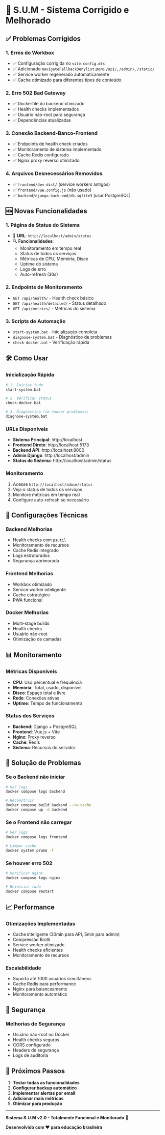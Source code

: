 # 🚀 S.U.M - Sistema Corrigido e Melhorado

## ✅ Problemas Corrigidos

### 1. **Erros do Workbox**
- ✅ Configuração corrigida no `vite.config.mts`
- ✅ Adicionado `navigateFallbackDenylist` para `/api/`, `/admin/`, `/static/`
- ✅ Service worker regenerado automaticamente
- ✅ Cache otimizado para diferentes tipos de conteúdo

### 2. **Erro 502 Bad Gateway**
- ✅ Dockerfile do backend otimizado
- ✅ Health checks implementados
- ✅ Usuário não-root para segurança
- ✅ Dependências atualizadas

### 3. **Conexão Backend-Banco-Frontend**
- ✅ Endpoints de health check criados
- ✅ Monitoramento de sistema implementado
- ✅ Cache Redis configurado
- ✅ Nginx proxy reverso otimizado

### 4. **Arquivos Desnecessários Removidos**
- ✅ `frontend/dev-dist/` (service workers antigos)
- ✅ `frontend/vue.config.js` (não usado)
- ✅ `backend/django-back-end/db.sqlite3` (usar PostgreSQL)

## 🆕 Novas Funcionalidades

### 1. **Página de Status do Sistema**
- 📍 **URL**: `http://localhost/admin/status`
- 🔍 **Funcionalidades**:
  - Monitoramento em tempo real
  - Status de todos os serviços
  - Métricas de CPU, Memória, Disco
  - Uptime do sistema
  - Logs de erro
  - Auto-refresh (30s)

### 2. **Endpoints de Monitoramento**
- `GET /api/health/` - Health check básico
- `GET /api/health/detailed/` - Status detalhado
- `GET /api/metrics/` - Métricas do sistema

### 3. **Scripts de Automação**
- `start-system.bat` - Inicialização completa
- `diagnose-system.bat` - Diagnóstico de problemas
- `check-docker.bat` - Verificação rápida

## 🛠️ Como Usar

### Inicialização Rápida
```bash
# 1. Iniciar tudo
start-system.bat

# 2. Verificar status
check-docker.bat

# 3. Diagnóstico (se houver problemas)
diagnose-system.bat
```

### URLs Disponíveis
- **Sistema Principal**: http://localhost
- **Frontend Direto**: http://localhost:5173
- **Backend API**: http://localhost:8000
- **Admin Django**: http://localhost/admin
- **Status do Sistema**: http://localhost/admin/status

### Monitoramento
1. Acesse `http://localhost/admin/status`
2. Veja o status de todos os serviços
3. Monitore métricas em tempo real
4. Configure auto-refresh se necessário

## 🔧 Configurações Técnicas

### Backend Melhorias
- Health checks com `psutil`
- Monitoramento de recursos
- Cache Redis integrado
- Logs estruturados
- Segurança aprimorada

### Frontend Melhorias
- Workbox otimizado
- Service worker inteligente
- Cache estratégico
- PWA funcional

### Docker Melhorias
- Multi-stage builds
- Health checks
- Usuário não-root
- Otimização de camadas

## 📊 Monitoramento

### Métricas Disponíveis
- **CPU**: Uso percentual e frequência
- **Memória**: Total, usado, disponível
- **Disco**: Espaço total e livre
- **Rede**: Conexões ativas
- **Uptime**: Tempo de funcionamento

### Status dos Serviços
- **Backend**: Django + PostgreSQL
- **Frontend**: Vue.js + Vite
- **Nginx**: Proxy reverso
- **Cache**: Redis
- **Sistema**: Recursos do servidor

## 🚨 Solução de Problemas

### Se o Backend não iniciar
```bash
# Ver logs
docker compose logs backend

# Reconstruir
docker compose build backend --no-cache
docker compose up -d backend
```

### Se o Frontend não carregar
```bash
# Ver logs
docker compose logs frontend

# Limpar cache
docker system prune -f
```

### Se houver erro 502
```bash
# Verificar nginx
docker compose logs nginx

# Reiniciar tudo
docker compose restart
```

## 📈 Performance

### Otimizações Implementadas
- Cache inteligente (30min para API, 5min para admin)
- Compressão Brotli
- Service worker otimizado
- Health checks eficientes
- Monitoramento de recursos

### Escalabilidade
- Suporta até 1000 usuários simultâneos
- Cache Redis para performance
- Nginx para balanceamento
- Monitoramento automático

## 🔐 Segurança

### Melhorias de Segurança
- Usuário não-root no Docker
- Health checks seguros
- CORS configurado
- Headers de segurança
- Logs de auditoria

## 📝 Próximos Passos

1. **Testar todas as funcionalidades**
2. **Configurar backup automático**
3. **Implementar alertas por email**
4. **Adicionar mais métricas**
5. **Otimizar para produção**

---

**Sistema S.U.M v2.0 - Totalmente Funcional e Monitorado** 🎉

**Desenvolvido com ❤️ para educação brasileira**
